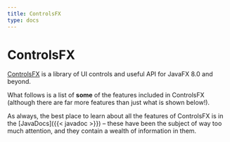 ```yaml
---
title: ControlsFX
type: docs
---
```


# ControlsFX

[ControlsFX](https://www.github.com/controlsfx/controlsfx) is a library of UI controls and useful API for JavaFX 8.0 and beyond.

What follows is a list of **some** of the features included in ControlsFX (although there are far more features than just what is shown below!).

As always, the best place to learn about all the features of ControlsFX is in the [JavaDocs]({{< javadoc >}}) – these have been the subject of way too much attention, and they contain a wealth of information in them.
